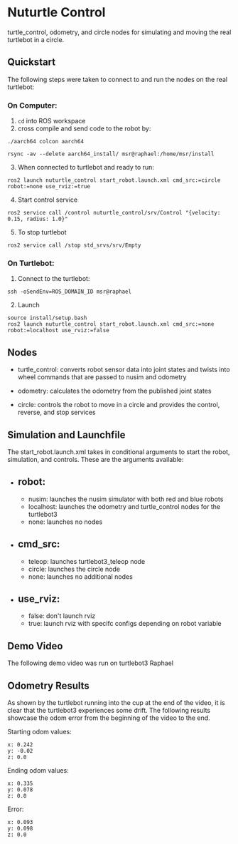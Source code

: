 # Nuturtle Control
turtle_control, odometry, and circle nodes for simulating and moving the real turtlebot in a circle.

## Quickstart
The following steps were taken to connect to and run the nodes on the real turtlebot:

### On Computer:
1. `cd` into ROS workspace
2. cross compile and send code to the robot by: 
```
./aarch64 colcon aarch64

rsync -av --delete aarch64_install/ msr@raphael:/home/msr/install
```
3. When connected to turtlebot and ready to run:
```
ros2 launch nuturtle_control start_robot.launch.xml cmd_src:=circle robot:=none use_rviz:=true
```
4. Start control service
```
ros2 service call /control nuturtle_control/srv/Control "{velocity: 0.15, radius: 1.0}"
```
5. To stop turtlebot
```
ros2 service call /stop std_srvs/srv/Empty
```
### On Turtlebot:
1. Connect to the turtlebot:
```
ssh -oSendEnv=ROS_DOMAIN_ID msr@raphael
```
2. Launch
```
source install/setup.bash
ros2 launch nuturtle_control start_robot.launch.xml cmd_src:=none robot:=localhost use_rviz:=false
```

## Nodes
- turtle_control: converts robot sensor data into joint states and twists into wheel commands that are passed to nusim and odometry

- odometry: calculates the odometry from the published joint states

- circle: controls the robot to move in a circle and provides the control, reverse, and stop services

## Simulation and Launchfile
The start_robot.launch.xml takes in conditional arguments to start the robot, simulation, and controls. These are the arguments available:

- robot: 
    - 
    - nusim: launches the nusim simulator with both red and blue robots
    - localhost: launches the odometry and turtle_control nodes for the turtlebot3
    - none: launches no nodes

- cmd_src:
    -
    - teleop: launches turtlebot3_teleop node
    - circle: launches the circle node
    - none: launches no additional nodes

- use_rviz:
    -
    - false: don't launch rviz
    - true: launch rviz with specifc configs depending on robot variable


## Demo Video
The following demo video was run on turtlebot3 Raphael

## Odometry Results
As shown by the turtlebot running into the cup at the end of the video, it is clear that the turtlebot3 experiences some drift. The following results showcase the odom error from the beginning of the video to the end.

Starting odom values:
```
x: 0.242
y: -0.02
z: 0.0
```

Ending odom values:
```
x: 0.335
y: 0.078
z: 0.0
```
Error:
```
x: 0.093
y: 0.098
z: 0.0
```